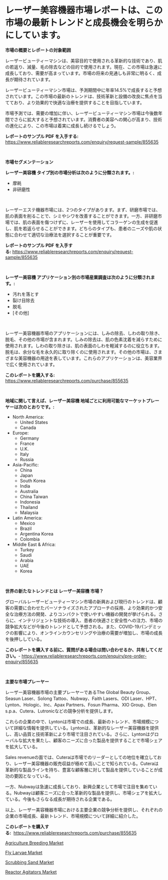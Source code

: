 <p><h1>レーザー美容機器市場レポートは、この市場の最新トレンドと成長機会を明らかにしています。</h1></p><p><strong>市場の概要とレポートの対象範囲</strong></p>
<p><p>レーザービューティーマシンは、美容目的で使用される革新的な技術であり、肌の若返り、減量、毛の除去などの目的で使用されます。現在、この市場は急速に成長しており、需要が高まっています。市場の将来の見通しも非常に明るく、成長が期待されています。</p><p>レーザービューティーマシン市場は、予測期間中に年率14.5%で成長すると予想されています。この市場の最新のトレンドは、技術革新と設備の改良に焦点を当てており、より効果的で快適な治療を提供することを目指しています。</p><p>市場予測では、需要の増加に伴い、レーザービューティーマシン市場は今後数年間でさらに拡大すると予想されています。消費者の美容への関心が高まり、技術の進化により、この市場は着実に成長し続けるでしょう。</p></p>
<p><strong>レポートのサンプル PDF を入手する:</strong> <a href="https://www.reliableresearchreports.com/enquiry/request-sample/855635">https://www.reliableresearchreports.com/enquiry/request-sample/855635</a></p>
<p>&nbsp;</p>
<p><strong>市場セグメンテーション</strong></p>
<p><strong>レーザー美容機 タイプ別の市場分析は次のように分類されます。:</strong></p>
<p><ul><li>摩耗</li><li>非研磨性</li></ul></p>
<p>&nbsp;</p>
<p><p>レーザーエステ機器市場には、2つのタイプがあります。まず、研磨市場では、肌の表面を削ることで、シミやシワを改善することができます。一方、非研磨市場では、肌の表面を傷つけずに、レーザーを使用してコラーゲンの生成を促進し、肌を若返らせることができます。どちらのタイプも、患者のニーズや肌の状態に合わせて適切な治療法を選択することが重要です。</p></p>
<p><strong>レポートのサンプル PDF を入手する:</strong>&nbsp;<a href="https://www.reliableresearchreports.com/enquiry/request-sample/855635">https://www.reliableresearchreports.com/enquiry/request-sample/855635</a></p>
<p>&nbsp;</p>
<p><strong> レーザー美容機 アプリケーション別の市場産業調査は次のように分類されます。:</strong></p>
<p><ul><li>汚れを落とす</li><li>裂け目除去</li><li>脱毛</li><li>[その他]</li></ul></p>
<p>&nbsp;</p>
<p><p>レーザー美容機器市場のアプリケーションには、しみの除去、しわの取り除き、脱毛、その他の市場が含まれます。しみの除去は、肌の色素沈着を減らすために使用されます。しわの取り除きは、肌の表面のしわを軽減するのに役立ちます。脱毛は、余分な毛を永久的に取り除くのに使用されます。その他の市場は、さまざまな美容機器の用途を表しています。これらのアプリケーションは、美容業界で広く使用されています。</p></p>
<p><strong>このレポートを購入する:</strong>&nbsp; <a href="https://www.reliableresearchreports.com/purchase/855635">https://www.reliableresearchreports.com/purchase/855635</a></p>
<p>&nbsp;</p>
<p><strong>地域に関して言えば、レーザー美容機 地域ごとに利用可能なマーケットプレーヤーは次のとおりです。:</strong></p>
<p><ul>
    <li>
        North America:
        <ul>
            <li>United States</li>
            <li>Canada</li>
        </ul>
    </li>
    <li>
        Europe:
        <ul>
            <li>Germany</li>
            <li>France</li>
            <li>U.K.</li>
            <li>Italy</li>
            <li>Russia</li>
        </ul>
    </li>
    <li>
        Asia-Pacific:
        <ul>
            <li>China</li>
            <li>Japan</li>
            <li>South Korea</li>
            <li>India</li>
            <li>Australia</li>
            <li>China Taiwan</li>
            <li>Indonesia</li>
            <li>Thailand</li>
            <li>Malaysia</li>
        </ul>
    </li>
    <li>
        Latin America:
        <ul>
            <li>Mexico</li>
            <li>Brazil</li>
            <li>Argentina Korea</li>
            <li>Colombia</li>
        </ul>
    </li>
    <li>
        Middle East & Africa:
        <ul>
            <li>Turkey</li>
            <li>Saudi</li>
            <li>Arabia</li>
            <li>UAE</li>
            <li>Korea</li>
        </ul>
    </li>
    </ul></p>
<p>&nbsp;</p>
<p><strong>世界の新たなトレンドとは レーザー美容機 市場？</strong></p>
<p><p>グローバルレーザービューティーマシン市場の新興および現行のトレンドは、顧客の需要に合わせたパーソナライズされたアプローチの採用、より効果的かつ安全な治療方法の開発、よりコンパクトで使いやすい機器の開発が挙げられる。さらに、インテリジェントな技術の導入、患者の快適さと安全性への注力、市場の競争拡大などが今後のトレンドとして予想される。また、COVID-19パンデミックの影響により、オンラインカウンセリングや治療の需要が増加し、市場の成長を後押ししている。</p></p>
<p><strong>このレポートを購入する前に、質問がある場合は問い合わせるか、共有してください。</strong>- <a href="https://www.reliableresearchreports.com/enquiry/pre-order-enquiry/855635">https://www.reliableresearchreports.com/enquiry/pre-order-enquiry/855635</a></p>
<p>&nbsp;</p>
<p><strong>主要な市場プレーヤー</strong></p>
<p><p>レーザー美容機器市場の主要プレーヤーであるThe Global Beauty Group、Seasun Laser、Solong Tattoo、Nubway、Faith Lasers、ODI Laser、HPT、Lynton、Hologic、Inc、Apax Partners、Fosun Pharma、XIO Group、Elen s.p.a、Cutera、Lutronicなどの競争分析を提供します。</p><p>これらの企業の中で、Lyntonは市場での成長、最新のトレンド、市場規模について詳細な情報を提供している。Lyntonは、革新的なレーザー美容機器を提供し、高い品質と技術革新により市場で注目されている。さらに、Lyntonはグローバルな拡大を果たし、顧客のニーズに合った製品を提供することで市場シェアを拡大している。</p><p>Sales revenueの面では、Cuteraは市場でのリーダーとしての地位を確立しており、レーザー美容機器の販売収益が極めて高いことで知られている。Cuteraは革新的な製品ラインを持ち、豊富な顧客層に対して製品を提供していることが成功の要因となっている。</p><p>一方、Nubwayは急速に成長しており、新興企業として市場で注目を集めている。Nubwayは顧客ニーズに合った革新的な製品を提供し、市場シェアを拡大している。今後もさらなる成長が期待される企業である。</p><p>以上、レーザー美容機器市場における主要企業の競争分析を提供し、それぞれの企業の市場成長、最新トレンド、市場規模について詳細に紹介した。</p></p>
<p><strong>このレポートを購入する:</strong>&nbsp;&nbsp;<a href="https://www.reliableresearchreports.com/purchase/855635">https://www.reliableresearchreports.com/purchase/855635</a></p>
<p><p><a href="https://github.com/luckyshygirl/Market-Research-Report-List-3/blob/main/agriculture-breeding-market.md">Agriculture Breeding Market</a></p><p><a href="https://github.com/markusgodoy/Market-Research-Report-List-2/blob/main/fly-larvae-market.md">Fly Larvae Market</a></p><p><a href="https://view.publitas.com/reportprime-1/scrubbing-sand-market-with-the-goal-of-estimating-the-market-size-and-future-growth-potential-of-various-market-segments-based-on-component-applications-end-user-and-region/">Scrubbing Sand Market</a></p><p><a href="https://shimmer-gardenia-37a.notion.site/Reactor-Agitators-Market-Size-Growing-and-Forecasted-for-period-from-2024-2031-and-provides-comple-c70cc1d24479488781321000d2165419">Reactor Agitators Market</a></p></p>